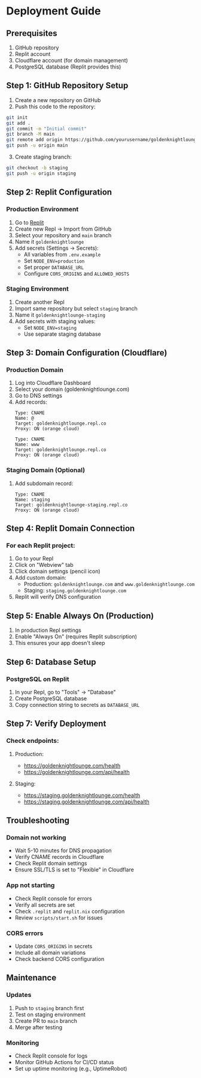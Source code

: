 # Deployment Guide

## Prerequisites

1. GitHub repository
2. Replit account
3. Cloudflare account (for domain management)
4. PostgreSQL database (Replit provides this)

## Step 1: GitHub Repository Setup

1. Create a new repository on GitHub
2. Push this code to the repository:
```bash
git init
git add .
git commit -m "Initial commit"
git branch -M main
git remote add origin https://github.com/yourusername/goldenknightlounge.git
git push -u origin main
```

3. Create staging branch:
```bash
git checkout -b staging
git push -u origin staging
```

## Step 2: Replit Configuration

### Production Environment

1. Go to [Replit](https://replit.com)
2. Create new Repl → Import from GitHub
3. Select your repository and `main` branch
4. Name it `goldenknightlounge`
5. Add secrets (Settings → Secrets):
   - All variables from `.env.example`
   - Set `NODE_ENV=production`
   - Set proper `DATABASE_URL`
   - Configure `CORS_ORIGINS` and `ALLOWED_HOSTS`

### Staging Environment

1. Create another Repl
2. Import same repository but select `staging` branch
3. Name it `goldenknightlounge-staging`
4. Add secrets with staging values:
   - Set `NODE_ENV=staging`
   - Use separate staging database

## Step 3: Domain Configuration (Cloudflare)

### Production Domain

1. Log into Cloudflare Dashboard
2. Select your domain (goldenknightlounge.com)
3. Go to DNS settings
4. Add records:
   ```
   Type: CNAME
   Name: @
   Target: goldenknightlounge.repl.co
   Proxy: ON (orange cloud)
   
   Type: CNAME
   Name: www
   Target: goldenknightlounge.repl.co
   Proxy: ON (orange cloud)
   ```

### Staging Domain (Optional)

1. Add subdomain record:
   ```
   Type: CNAME
   Name: staging
   Target: goldenknightlounge-staging.repl.co
   Proxy: ON (orange cloud)
   ```

## Step 4: Replit Domain Connection

### For each Replit project:

1. Go to your Repl
2. Click on "Webview" tab
3. Click domain settings (pencil icon)
4. Add custom domain:
   - Production: `goldenknightlounge.com` and `www.goldenknightlounge.com`
   - Staging: `staging.goldenknightlounge.com`
5. Replit will verify DNS configuration

## Step 5: Enable Always On (Production)

1. In production Repl settings
2. Enable "Always On" (requires Replit subscription)
3. This ensures your app doesn't sleep

## Step 6: Database Setup

### PostgreSQL on Replit

1. In your Repl, go to "Tools" → "Database"
2. Create PostgreSQL database
3. Copy connection string to secrets as `DATABASE_URL`

## Step 7: Verify Deployment

### Check endpoints:

1. Production:
   - https://goldenknightlounge.com/health
   - https://goldenknightlounge.com/api/health

2. Staging:
   - https://staging.goldenknightlounge.com/health
   - https://staging.goldenknightlounge.com/api/health

## Troubleshooting

### Domain not working
- Wait 5-10 minutes for DNS propagation
- Verify CNAME records in Cloudflare
- Check Replit domain settings
- Ensure SSL/TLS is set to "Flexible" in Cloudflare

### App not starting
- Check Replit console for errors
- Verify all secrets are set
- Check `.replit` and `replit.nix` configuration
- Review `scripts/start.sh` for issues

### CORS errors
- Update `CORS_ORIGINS` in secrets
- Include all domain variations
- Check backend CORS configuration

## Maintenance

### Updates
1. Push to `staging` branch first
2. Test on staging environment
3. Create PR to `main` branch
4. Merge after testing

### Monitoring
- Check Replit console for logs
- Monitor GitHub Actions for CI/CD status
- Set up uptime monitoring (e.g., UptimeRobot)